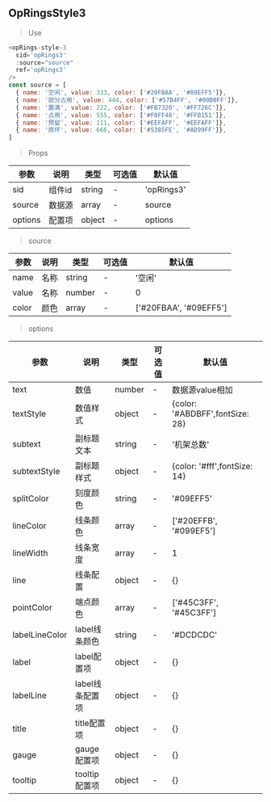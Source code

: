 ## OpRingsStyle3

> Use
```javascript
<opRings-style-3
  sid='opRings3'
  :source="source"
  ref='opRings3'
/>
const source = [
  { name: '空闲', value: 333, color: ['#20FBAA', '#09EFF5']},
  { name: '部分占用', value: 444, color: ['#57B4FF', '#00B0FF']},
  { name: '置满', value: 222, color: ['#FB7320', '#FF726C']},
  { name: '占用', value: 555, color: ['#F0FF48', '#FFB151']},
  { name: '预留', value: 111, color: ['#EEFAFF', '#EEFAFF']},
  { name: '损坏', value: 666, color: ['#5385FE', '#AD99FF']},
]
```

> Props

参数|说明|类型|可选值|默认值
-|-|-|-|-|
sid|组件id|string|-|'opRings3'
source|数据源|array|-|source
options|配置项|object|-|options

> source

参数|说明|类型|可选值|默认值
-|-|-|-|-|
name|名称|string|-|'空闲'
value|名称|number|-|0
color|颜色|array|-|['#20FBAA', '#09EFF5']

> options

参数|说明|类型|可选值|默认值
-|-|-|-|-|
text|数值|number|-|数据源value相加
textStyle|数值样式|object|-|{color: '#ABDBFF',fontSize: 28}
subtext|副标题文本|string|-|'机架总数'
subtextStyle|副标题样式|object|-|{color: '#fff',fontSize: 14}
splitColor|刻度颜色|string|-|'#09EFF5'
lineColor|线条颜色|array|-|['#20EFFB', '#099EF5']
lineWidth|线条宽度|array|-|1
line|线条配置|object|-|{}
pointColor|端点颜色|array|-|['#45C3FF', '#45C3FF']
labelLineColor|label线条颜色|string|-|'#DCDCDC'
label|label配置项|object|-|{}
labelLine|label线条配置项|object|-|{}
title|title配置项|object|-|{}
gauge|gauge配置项|object|-|{}
tooltip|tooltip配置项|object|-|{}


